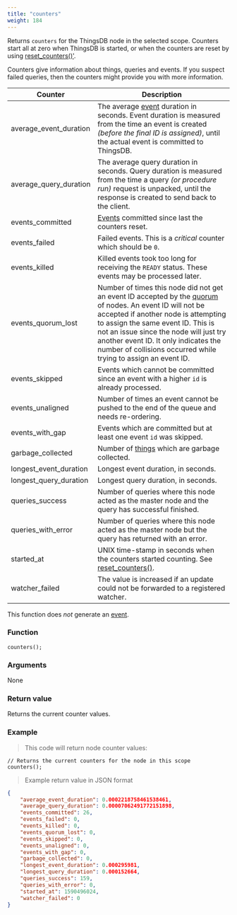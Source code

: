 ```yaml
---
title: "counters"
weight: 184
---
```


Returns `counters` for the ThingsDB node in the selected scope. Counters start all at zero when ThingsDB
is started, or when the counters are reset by using [reset_counters()'](../reset_counters).

Counters give information about things, queries and events. If you suspect failed queries, then
the counters might provide you with more information.

Counter | Description
------- | -----------
average_event_duration | The average [event](../../overview/events) duration in seconds. Event duration is measured from the time an event is created *(before the final ID is assigned)*, until the actual event is committed to ThingsDB.
average_query_duration | The average query duration in seconds. Query duration is measured from the time a query *(or procedure run)* request is unpacked, until the response is created to send back to the client.
events_committed | [Events](../../overview/events) committed since last the counters reset.
events_failed | Failed events. This is a *critical* counter which should be `0`.
events_killed | Killed events took too long for receiving the `READY` status. These events may be processed later.
events_quorum_lost | Number of times this node did not get an event ID accepted by the [quorum](../../overview/dictionary) of nodes. An event ID will not be accepted if another node is attempting to assign the same event ID. This is not an issue since the node will just try another event ID. It only indicates the number of collisions occurred while trying to assign an event ID.
events_skipped | Events which cannot be committed since an event with a higher `id` is already processed.
events_unaligned | Number of times an event cannot be pushed to the end of the queue and needs re-ordering.
events_with_gap | Events which are committed but at least one event `id` was skipped.
garbage_collected | Number of [things](../../data-types/thing) which are garbage collected.
longest_event_duration | Longest event duration, in seconds.
longest_query_duration | Longest query duration, in seconds.
queries_success | Number of queries where this node acted as the master node and the query has successful finished.
queries_with_error | Number of queries where this node acted as the master node but the query has returned with an error.
started_at | UNIX time-stamp in seconds when the counters started counting. See [reset_counters()](../reset_counters).
watcher_failed | The value is increased if an update could not be forwarded to a registered watcher.

This function does *not* generate an [event](../../overview/events).

### Function

`counters();`

### Arguments

None

### Return value

Returns the current counter values.

### Example

> This code will return node counter values:

```thingsdb,should_pass,@n
// Returns the current counters for the node in this scope
counters();
```

> Example return value in JSON format

```json
{
    "average_event_duration": 0.0002218758461538461,
    "average_query_duration": 0.00007062491772151898,
    "events_committed": 26,
    "events_failed": 0,
    "events_killed": 0,
    "events_quorum_lost": 0,
    "events_skipped": 0,
    "events_unaligned": 0,
    "events_with_gap": 0,
    "garbage_collected": 0,
    "longest_event_duration": 0.000295981,
    "longest_query_duration": 0.000152664,
    "queries_success": 159,
    "queries_with_error": 0,
    "started_at": 1590496024,
    "watcher_failed": 0
}
```
